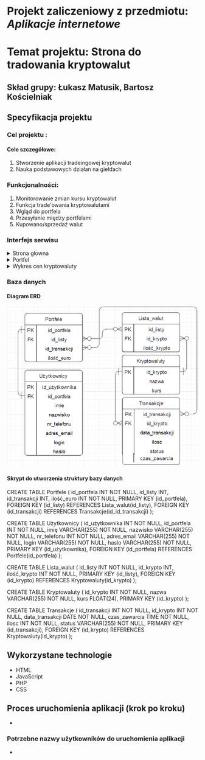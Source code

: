 # Projekt zaliczeniowy z przedmiotu: _**Aplikacje internetowe**_

# Temat projektu: Strona do tradowania kryptowalut
## Skład grupy: Łukasz Matusik, Bartosz Kościelniak
## Specyfikacja projektu
### Cel projektu :
#### Cele szczegółowe:
   1. Stworzenie aplikacji tradeingowej kryptowalut
   2. Nauka podstawowych działan na giełdach    
### Funkcjonalności:
   1. Monitorowanie zmian kursu kryptowalut
   2. Funkcja trade'owania kryptowalutami
   3. Wgląd do portfela 
   4. Przesyłanie między portfelami 
   5. Kupowano/sprzedaż walut
### Interfejs serwisu

   <details>
       <summary>Strona głowna</summary>

   </details>
	<details>
       <summary>Portfel</summary>

   </details>
	<details>
       <summary>Wykres cen kryptowaluty</summary>

   </details>
         
### Baza danych
####	Diagram ERD
![alt text](baza.png)

####	Skrypt do utworzenia struktury bazy danych
CREATE TABLE Portfele (
id_portfela INT NOT NULL,
id_listy INT,
id_transakcji INT,
ilość_euro INT NOT NULL,
PRIMARY KEY (id_portfela),
FOREIGN KEY (id_listy) REFERENCES Lista_walut(id_listy),
FOREIGN KEY (id_transakcji) REFERENCES Transakcje(id_id_transakcji)
);

CREATE TABLE Użytkownicy (
id_użytkownika INT NOT NULL,
id_portfela INT NOT NULL,
imię VARCHAR(255) NOT NULL,
nazwisko VARCHAR(255) NOT NULL,
nr_telefonu INT NOT NULL,
adres_email VARCHAR(255) NOT NULL,
login VARCHAR(255) NOT NULL,
haslo VARCHAR(255) NOT NULL,
PRIMARY KEY (id_użytkownika),
FOREIGN KEY (id_portfela) REFERENCES Portfele(id_portfela)
);

CREATE TABLE Lista_walut (
id_listy INT NOT NULL,
id_krypto INT,
ilość_krypto INT NOT NULL,
PRIMARY KEY (id_listy),
FOREIGN KEY (id_krypto) REFERENCES Kryptowaluty(id_krypto)
);

CREATE TABLE Kryptowaluty (
id_krypto INT NOT NULL,
nazwa VARCHAR(255) NOT NULL,
kurs FLOAT(24),
PRIMARY KEY (id_krypto)
);

CREATE TABLE Transakcje (
id_transakcji INT NOT NULL,
id_krypto INT NOT NULL,
data_transakcji DATE NOT NULL,
czas_zawarcia TIME NOT NULL,
ilosc INT NOT NULL,
status VARCHAR(255) NOT NULL,
PRIMARY KEY (id_transakcji),
FOREIGN KEY (id_krypto) REFERENCES Kryptowaluty(id_krypto)
);



## Wykorzystane technologie

* HTML
* JavaScript
* PHP
* CSS

## Proces uruchomienia aplikacji (krok po kroku)
*
### Potrzebne nazwy użytkowników do uruchomienia aplikacji
*

